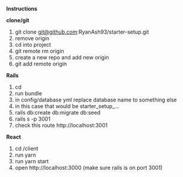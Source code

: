 **Instructions**

**clone/git**

1. git clone git@github.com:RyanAsh93/starter-setup.git <ProjectName>
2. remove origin
3. cd into project
4. git remote rm origin
5. create a new repo and add new origin
6. git add remote origin <ulr>

**Rails**

1. cd <ProjectName>
2. run bundle
3. in config/database yml replace database name to something else
4. in this case that would be starter_setup_...
5. rails db:create db:migrate db:seed
6. rails s -p 3001
7. check this route http://localhost:3001 

**React**

1. cd <ProjectName>/client
2. run yarn
3. run yarn start
4. open http://localhost:3000 (make sure rails is on port 3001)
 
